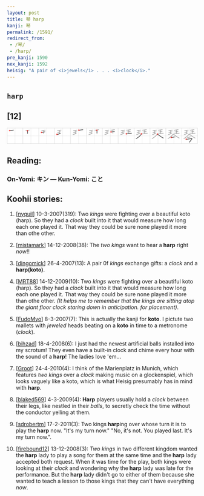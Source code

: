 ```yaml
---
layout: post
title: 琴 harp
kanji: 琴
permalink: /1591/
redirect_from:
 - /琴/
 - /harp/
pre_kanji: 1590
nex_kanji: 1592
heisig: "A pair of <i>jewels</i> . . . <i>clock</i>."
---
```


## `harp`

## [12]

<div class="stroke"><img src="../images/E790B4.png" /></div>

## Reading:

### On-Yomi: キン &mdash; Kun-Yomi: こと

## Koohii stories:

1) [<a href="http://kanji.koohii.com/profile/nyquil">nyquil</a>] 10-3-2007(319): Two <em>kings</em> were fighting over a beautiful koto (harp). So they had a <em>clock</em> built into it that would measure how long each one played it. That way they could be sure none played it more than othe other. 

2) [<a href="http://kanji.koohii.com/profile/mistamark">mistamark</a>] 14-12-2008(38): The <em>two kings</em> want to hear a<strong> harp</strong> right <em>now</em>!! 

3) [<a href="http://kanji.koohii.com/profile/dingomick">dingomick</a>] 26-4-2007(13): A pair 0f <em>kings</em> exchange gifts: a <em>clock</em> and a <strong>harp(koto)</strong>. 

4) [<a href="http://kanji.koohii.com/profile/MRT88">MRT88</a>] 14-12-2009(10): Two <em>kings</em> were fighting over a beautiful koto (harp). So they had a <em>clock</em> built into it that would measure how long each one played it. That way they could be sure none played it more than othe other.<em> (It helps me to remember that the kings are sitting atop the giant floor clock staring down in anticipation. for placement)</em>. 

5) [<a href="http://kanji.koohii.com/profile/FudoMyo">FudoMyo</a>] 8-3-2007(7): This is actually the kanji for <strong>koto</strong>. I pictute two mallets with <em>jeweled</em> heads beating on a <strong>koto</strong> in time to a metronome (<em>clock</em>). 

6) [<a href="http://kanji.koohii.com/profile/bihzad">bihzad</a>] 18-4-2008(6): I just had the newest artificial balls installed into my scrotum! They even have a built-in clock and chime every hour with the sound of a<strong> harp</strong>! The ladies love &#039;em... 

7) [<a href="http://kanji.koohii.com/profile/Groot">Groot</a>] 24-4-2010(4): I think of the Marienplatz in Munich, which features <em>two kings</em> over a <em>clock</em> making music on a glockenspiel, which looks vaguely like a koto, which is what Heisig presumably has in mind with <strong>harp</strong>. 

8) [<a href="http://kanji.koohii.com/profile/blaked569">blaked569</a>] 4-3-2009(4): <strong>Harp</strong> players usually hold a <em>clock</em> between their legs, like nestled in their <em>balls</em>, to secretly check the time without the conductor yelling at them. 

9) [<a href="http://kanji.koohii.com/profile/sdrobertm">sdrobertm</a>] 17-2-2011(3): Two kings<strong> harp</strong>ing over whose turn it is to play the<strong> harp</strong> now. &quot;It&#039;s my turn now.&quot; &quot;No, it&#039;s not. You played last. It&#039;s my turn now.&quot;. 

10) [<a href="http://kanji.koohii.com/profile/firebound12">firebound12</a>] 13-12-2008(3): <em>Two kings</em> in two different kingdom wanted the<strong> harp</strong> lady to play a song for them at the same time and the<strong> harp</strong> lady accepted both request. When it was time for the play, both kings were looking at their <em>clock</em> and wondering why the<strong> harp</strong> lady was late for the performance. But the<strong> harp</strong> lady didn&#039;t go to either of them because she wanted to teach a lesson to those kings that they can&#039;t have everything <em>now</em>. 
